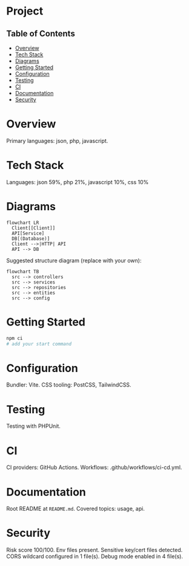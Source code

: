 # Project
## Table of Contents

- [Overview](#overview)
- [Tech Stack](#tech-stack)
- [Diagrams](#diagrams)
- [Getting Started](#getting-started)
- [Configuration](#configuration)
- [Testing](#testing)
- [CI](#ci)
- [Documentation](#documentation)
- [Security](#security)

# Overview
Primary languages: json, php, javascript.

# Tech Stack
Languages: json 59%, php 21%, javascript 10%, css 10%

# Diagrams
```mermaid
flowchart LR
  Client[[Client]]
  API[Service]
  DB[(Database)]
  Client -->|HTTP| API
  API --> DB
```

Suggested structure diagram (replace with your own):

```mermaid
flowchart TB
  src --> controllers
  src --> services
  src --> repositories
  src --> entities
  src --> config
```

# Getting Started
```bash
npm ci
# add your start command
```

# Configuration
Bundler: Vite. CSS tooling: PostCSS, TailwindCSS.

# Testing
Testing with PHPUnit.

# CI
CI providers: GitHub Actions. Workflows: .github/workflows/ci-cd.yml.

# Documentation
Root README at `README.md`. Covered topics: usage, api.

# Security
Risk score 100/100. Env files present. Sensitive key/cert files detected. CORS wildcard configured in 1 file(s). Debug mode enabled in 4 file(s).

